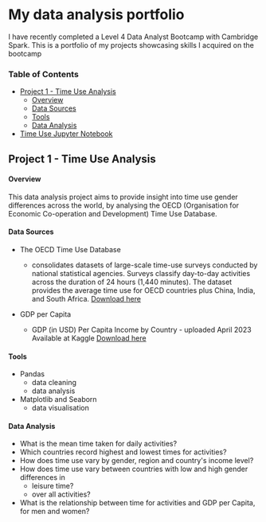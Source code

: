 # My data analysis portfolio

I have recently completed a Level 4 Data Analyst Bootcamp with Cambridge Spark.
This is a portfolio of my projects showcasing skills I acquired on the bootcamp

### Table of Contents
- [Project 1 - Time Use Analysis](#project-1---time-use-analysis)
  - [Overview](#overview)
  - [Data Sources](#data-sources)
  - [Tools](#tools)
  - [Data Analysis](#data-analysis)
- [Time Use Jupyter Notebook](https://anaconda.cloud/share/notebooks/b590cc45-9abd-445b-851f-f571122c63d1/overview)

## Project 1 - Time Use Analysis

#### Overview

This data analysis project aims to provide insight into time use gender differences across the world, by analysing the OECD (Organisation for Economic Co-operation and Development) Time Use Database. 

#### Data Sources
- The OECD Time Use Database
  - consolidates datasets of large-scale time-use surveys conducted by national statistical agencies. Surveys classify day-to-day activities across the duration of 24 hours (1,440 minutes).  The dataset provides the average time use for OECD countries plus China, India, and South Africa. [Download here](https://data-explorer.oecd.org/vis?fs[0]=Topic%2C1%7CSociety%23SOC%23%7CWell-being%20and%20beyond%20GDP%23SOC_WEL%23&pg=0&fc=Topic&bp=true&snb=1&vw=ov&df[ds]=dsDisseminateFinalDMZ&df[id]=DSD_TIME_USE%40DF_TIME_USE&df[ag]=OECD.WISE.INE&df[vs]=1.0&dq=.._T&ly[rw]=REF_AREA&ly[cl]=MEASURE&to[TIME]=false)

- GDP per Capita
  - GDP (in USD) Per Capita Income by Country - uploaded April 2023 Available at Kaggle [Download here](https://www.kaggle.com/datasets/rajkumarpandey02/gdp-in-usd-per-capita-income-by-country?resource=download)

#### Tools
- Pandas
  - data cleaning
  - data analysis
- Matplotlib and Seaborn
  - data visualisation

#### Data Analysis
- What is the mean time taken for daily activities?
- Which countries record highest and lowest times for activities?
- How does time use vary by gender, region and country's income level?
- How does time use vary between countries with low and high gender differences in
  - leisure time?
  - over all activities?
- What is the relationship between time for activities and GDP per Capita, for men and women?
  

        

 

